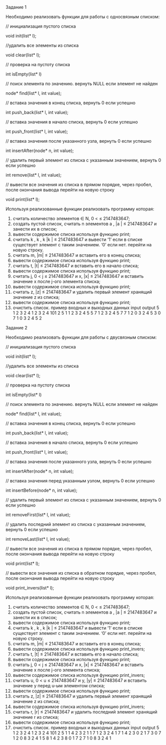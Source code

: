Задание 1

Необходимо реализовать функции для работы с односвязным списком:

// инициализация пустого списка

void init(list* l);

//удалить все элементы из списка

void clear(list* l); 

// проверка на пустоту списка

int isEmpty(list* l) 

// поиск элемента по значению. вернуть NULL если элемент не найден

node* find(list* l, int value); 

// вставка значения в конец списка, вернуть 0 если успешно

int push_back(list* l, int value); 

// вставка значения в начало списка, вернуть 0 если успешно

int push_front(list* l, int value); 

// вставка значения после указанного узла, вернуть 0 если успешно

int insertAfter(node* n, int value); 

// удалить первый элемент из списка с указанным значением, вернуть 0 если успешно

int remove(list* l, int value); 

// вывести все значения из списка в прямом порядке, через пробел, после окончания вывода перейти на новую строку

void print(list* l); 

Используя реализованные функции реализовать программу которая:
1. считать количество элементов  ∈ N, 0 < ≤ 2147483647;
2. создать пустой список, считать n элементов a , |a | ≤ 2147483647 и занести их в список;
3. вывести содержимое списка используя функцию print;
4. считать k , k , k |k | ≤ 2147483647 и вывести ‘1’ если в списке существует элемент с таким значением. ‘0’ если нет. перейти на новую строку.
5. считать m, |m| ≤ 2147483647 и вставить его в конец списка;
6. вывести содержимое списка используя функцию print;
7. считать t, |t| ≤ 2147483647 и вставить его в начало списка;
8. вывести содержимое списка используя функцию print;
9. считать j, 0 < j ≤ 2147483647 и x, |x| ≤ 2147483647 и вставить
значение x после j-ого элемента списка;
10. вывести содержимое списка используя функцию print;
11. считать z, |z| ≤ 2147483647 и удалить первый элемент хранящий значение z из списка;
12. вывести содержимое списка используя функцию print;
13. очистить список.
пример входных и выходных данных
input      output
5          1 2 3 2 4
1 2 3 2 4  101
2 5 1      1 2 3 2 4 5
5          7 1 2 3 2 4 5
7          7 1 2 0 3 2 4 5
3 0        7 1 0 3 2 4 5
2

Задание 2

Необходимо реализовать функции для работы с двусвязным списком:

// инициализация пустого списка

void init(list* l);

//удалить все элементы из списка

void clear(list* l);

// проверка на пустоту списка

int isEmpty(list* l)

// поиск элемента по значению. вернуть NULL если элемент не найден

node* find(list* l, int value);

// вставка значения в конец списка, вернуть 0 если успешно

int push_back(list* l, int value);

// вставка значения в начало списка, вернуть 0 если успешно

int push_front(list* l, int value);

// вставка значения после указанного узла, вернуть 0 если успешно

int insertAfter(node* n, int value);

// вставка значения перед указанным узлом, вернуть 0 если успешно

int insertBefore(node* n, int value);

// удалить первый элемент из списка с указанным значением, вернуть 0 если успешно

int removeFirst(list* l, int value);

// удалить последний элемент из списка с указанным значением, вернуть 0 если успешно

int removeLast(list* l, int value);

// вывести все значения из списка в прямом порядке, через пробел, после окончания вывода перейти на новую строку

void print(list* l);

// вывести все значения из списка в обратном порядке, через пробел, после окончания вывода перейти на новую строку

void print_invers(list* l);

Используя реализованные функции реализовать программу которая:
1. считать количество элементов  ∈ N, 0 < ≤ 2147483647;
2. создать пустой список, считать n элементов a , |a | ≤ 2147483647 и занести их в список;
3. вывести содержимое списка используя функцию print;
4. считать k , k , k |k | ≤ 2147483647 и вывести ‘1’ если в списке существует элемент с таким значением. ‘0’ если нет. перейти на новую строку.
5. считать m, |m| ≤ 2147483647 и вставить его в конец списка;
6. вывести содержимое списка используя функцию print_invers;
7. считать t, |t| ≤ 2147483647 и вставить его в начало списка;
8. вывести содержимое списка используя функцию print;
9. считать j, 0 < j ≤ 2147483647 и x, |x| ≤ 2147483647 и вставить значение x после j-ого элемента списка;
10. вывести содержимое списка используя функцию print_invers;
11. считать u, 0 < u ≤ 2147483647 и y, |y| ≤ 2147483647 и вставить значение y перед u-ым элементом списка;
12. вывести содержимое списка используя функцию print;
13. считать z, |z| ≤ 2147483647 и удалить первый элемент хранящий значение z из списка;
14. вывести содержимое списка используя функцию print_invers;
15. считать r, |r| ≤ 2147483647 и удалить последний элемент хранящий значение r из списка;
16. вывести содержимое списка используя функцию print;
17. очистить список.
пример входных и выходных данных
input        output
5            1 2 3 2 4
1 2 3 2 4    101
2 5 1        1 4 2 3 2 1
1            7 1 2 3 2 4 1
7            1 4 2 3 0 2 1 7
3 0          7 1 2 0 8 3 2 4 1
5 8          1 4 2 3 8 0 1 7
2            7 1 0 8 3 2 4
1
